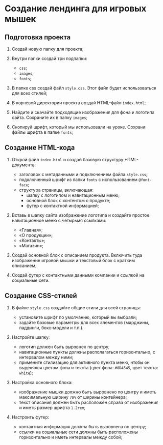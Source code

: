 # Создание лендинга для игровых мышек
## Подготовка проекта

1. Создай новую папку для проекта;
2. Внутри папки создай три подпапки: 

    - `css`; 
    - `images`; 
    - `fonts`;
3. В папке css создай файл `style.css`. Этот файл будет использоваться для всех стилей;
4. В корневой директории проекта создай HTML-файл `index.html`;
5. Найдите и скачайте подходящие изображения для фона и логотипа сайта. Сохраните их в папку `images`;
6. Скопируй шрифт, который мы использовали на уроке. Сохрани файлы шрифта в папке `fonts`;
## Создание HTML-кода
1. Открой файл `index.html` и создай базовую структуру HTML-документа:

    - заголовок с метаданными и подключением файла `style.css`;
    - подключенный шрифт из папки `fonts` с использованием `@font-face`;
    - структура страницы, включающая:
        - шапку с логотипом и навигационным меню;
        - основной блок с контентом о продукте;
        - футер с контактной информацией;

2. Вставь в шапку сайта изображение логотипа и создайте простое навигационное меню с четырьмя ссылками: 
    - «Главная»;
    - «О продукции»;
    - «Контакты»;
    - «Магазин»;
3. Создай основной блок с описанием продукта. Включить туда изображение игровой мышки и текстовый блок с кратким описанием;
4. Создай футер с контактными данными компании и ссылкой на социальные сети.
## Создание CSS-стилей
1. В файле `style.css` создайте общие стили для всей страницы:

    - установите шрифт по умолчанию, который вы выбрали;
    - задайте базовые параметры для всех элементов (марджины, паддинги, бокс-модели и т.п.).

2. Настройте шапку:

    - логотип должен быть выровнен по центру;
    - навигационные пункты должны располагаться горизонтально, с интервалом между ними;
    - примените стилизацию для активного пункта меню, чтобы он выделялся цветом фона и текста (цвет фона: `#8D4545`, цвет текста: `white`);

3. Настройка основного блока:

    - изображение мышки должно быть выровнено по центру и иметь максимальную ширину `70%` от ширины контейнера;
    - текст описания должен быть расположен справа от изображения и иметь размер шрифта `1.2rem`;

4. Настроить футер:

    - контактная информация должна быть выровнена по центру;
    - ссылки на социальные сети должны быть расположены горизонтально и иметь интервалы между собой;

